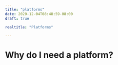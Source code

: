 ```yaml
---
title: "platforms"
date: 2020-12-04T08:48:59-08:00
draft: true

realtitle: "Platforms"

---
```


# Why do I need a platform?

